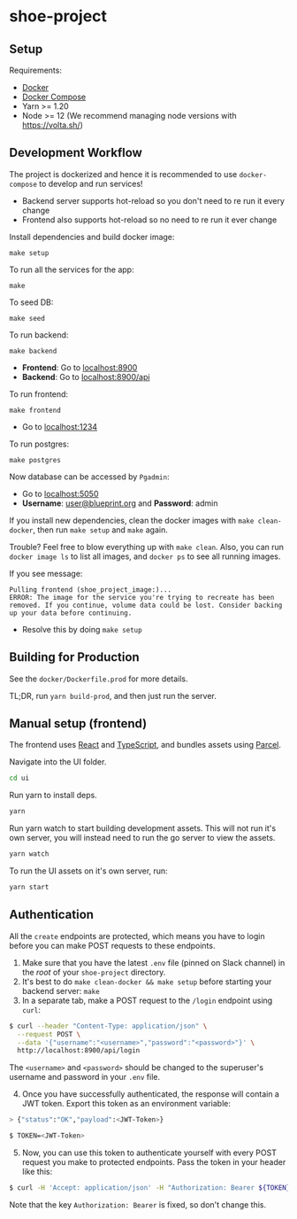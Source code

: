 # shoe-project

## Setup

Requirements:
- [Docker](https://docs.docker.com/get-docker/)
- [Docker Compose](https://docs.docker.com/compose/install/)
- Yarn >= 1.20
- Node >= 12 (We recommend managing node versions with https://volta.sh/)


## Development Workflow
The project is dockerized and hence it is recommended to use `docker-compose` to develop and run services!

- Backend server supports hot-reload so you don't need to re run it every change
- Frontend also supports hot-reload so no need to re run it ever change

Install dependencies and build docker image:
```
make setup
```

To run all the services for the app:
```
make
```

To seed DB:
```
make seed
```

To run backend:
```
make backend
```
- **Frontend**: Go to [localhost:8900](http://localhost:8900)
- **Backend**: Go to [localhost:8900/api](http://localhost:8900/api)

To run frontend:
```
make frontend
```
- Go to [localhost:1234](http://localhost:1234)

To run postgres:
```
make postgres
```
Now database can be accessed by `Pgadmin`:
- Go to [localhost:5050](http://localhost:5050)
- **Username**: user@blueprint.org and **Password**: admin


If you install new dependencies, clean the docker images with `make clean-docker`, then run `make setup` and `make` again.

Trouble? Feel free to blow everything up with `make clean`. Also, you can run `docker image ls` to list all images, and `docker ps` to see all running images.

If you see message:
```
Pulling frontend (shoe_project_image:)...
ERROR: The image for the service you're trying to recreate has been removed. If you continue, volume data could be lost. Consider backing up your data before continuing.
```
- Resolve this by doing `make setup`

## Building for Production

See the `docker/Dockerfile.prod` for more details.

TL;DR, run `yarn build-prod`, and then just run the server.

## Manual setup (frontend)

The frontend uses [React](https://reactjs.org/) and [TypeScript](https://www.typescriptlang.org/), and bundles assets using [Parcel](https://parceljs.org/).

Navigate into the UI folder.
```bash
cd ui
```

Run yarn to install deps.
```bash
yarn
```

Run yarn watch to start building development assets. This will not run it's own server, you will instead need to run the go server to view the assets.
```bash
yarn watch
```

To run the UI assets on it's own server, run:
```bash
yarn start
```

## Authentication
All the `create` endpoints are protected, which means you have to login before you can make POST requests to these endpoints.

1. Make sure that you have the latest `.env` file (pinned on Slack channel) in the *root* of your `shoe-project` directory.
2. It's best to do `make clean-docker && make setup` before starting your backend server: `make`
3. In a separate tab, make a POST request to the `/login` endpoint using `curl`:

```bash
$ curl --header "Content-Type: application/json" \
  --request POST \
  --data '{"username":"<username>","password":"<password>"}' \
  http://localhost:8900/api/login
```

The `<username>` and `<password>` should be changed to the superuser's username and password in your `.env` file.

4. Once you have successfully authenticated, the response will contain a JWT token. Export this token as an environment variable:

```bash
> {"status":"OK","payload":<JWT-Token>}

$ TOKEN=<JWT-Token>
```

5. Now, you can use this token to authenticate yourself with every POST request you make to protected endpoints. Pass the token in your header like this:

```bash
$ curl -H 'Accept: application/json' -H "Authorization: Bearer ${TOKEN}" http://localhost:8900/api/<protected-endpoint>
```

Note that the key `Authorization: Bearer` is fixed, so don't change this.
